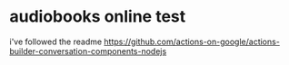 
# audiobooks online test


i've followed the readme https://github.com/actions-on-google/actions-builder-conversation-components-nodejs
